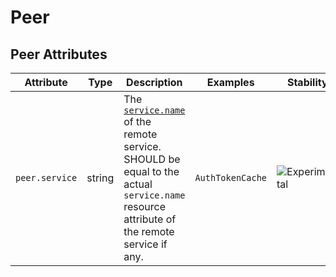 <!--- Hugo front matter used to generate the website version of this page:
--->

# Peer

## Peer Attributes

<!-- semconv registry.peer(omit_requirement_level) -->
| Attribute  | Type | Description  | Examples  | Stability |
|---|---|---|---|---|
| `peer.service` | string | The [`service.name`](/docs/resource/README.md#service) of the remote service. SHOULD be equal to the actual `service.name` resource attribute of the remote service if any. | `AuthTokenCache` | ![Experimental](https://img.shields.io/badge/-experimental-blue) |
<!-- endsemconv -->
